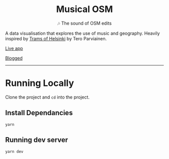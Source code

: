 <div align="center">
  <h1> Musical OSM </h1>
  <p> 🎶 The sound of OSM edits </p> 
</div>

A data visualisation that explores the use of music and geography. Heavily inspired by [Trams of Helsinki](https://codepen.io/teropa/full/mBbPEe) by Tero Parviainen.

[Live app](https://musical-osm.netlify.app/)

[Blogged](https://dev.to/chiubaca/what-inspired-you-to-learn-to-code-4iel)

---

# Running Locally

Clone the project and `cd` into the project.

## Install Dependancies
```
yarn
```

## Running dev server
```
yarn dev
```

